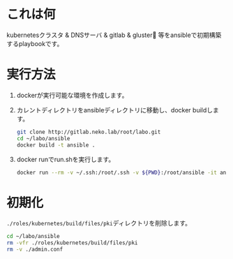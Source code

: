 # これは何

kubernetesクラスタ & DNSサーバ & gitlab & gluster 等をansibleで初期構築するplaybookです。

# 実行方法

1. dockerが実行可能な環境を作成します。

2. カレントディレクトリをansibleディレクトリに移動し、docker buildします。  
    ```sh
    git clone http://gitlab.neko.lab/root/labo.git
    cd ~/labo/ansible
    docker build -t ansible .
    ```
3. docker runでrun.shを実行します。
    ```sh
    docker run --rm -v ~/.ssh:/root/.ssh -v ${PWD}:/root/ansible -it ansible ./run.sh
    ```

# 初期化

`./roles/kubernetes/build/files/pki`ディレクトリを削除します。
```sh
cd ~/labo/ansible
rm -vfr ./roles/kubernetes/build/files/pki
rm -v ./admin.conf
```